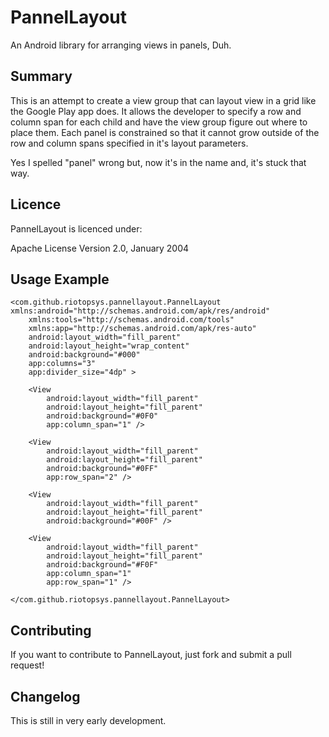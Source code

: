 # PannelLayout

An Android library for arranging views in panels, Duh. 
 
## Summary

This is an attempt to create a view group that can layout view in a grid like the Google Play app does. It allows the developer to specify a row and column span for each child and have the view group figure out where to place them. Each panel is constrained so that it cannot grow outside of the row and column spans specified in it's layout parameters.

Yes I spelled "panel" wrong but, now it's in the name and, it's stuck that way. 

## Licence

PannelLayout is licenced under: 

Apache License Version 2.0, January 2004

## Usage Example

	<com.github.riotopsys.pannellayout.PannelLayout xmlns:android="http://schemas.android.com/apk/res/android"
    	xmlns:tools="http://schemas.android.com/tools"
	    xmlns:app="http://schemas.android.com/apk/res-auto"
    	android:layout_width="fill_parent"
	    android:layout_height="wrap_content"
    	android:background="#000"
	    app:columns="3"
	    app:divider_size="4dp" >

    	<View
        	android:layout_width="fill_parent"
	        android:layout_height="fill_parent"
    	    android:background="#0F0"
        	app:column_span="1" />

	    <View
    	    android:layout_width="fill_parent"
        	android:layout_height="fill_parent"
	        android:background="#0FF"
    	    app:row_span="2" />

	    <View
    	    android:layout_width="fill_parent"
        	android:layout_height="fill_parent"
	        android:background="#00F" />

    	<View
        	android:layout_width="fill_parent"
	        android:layout_height="fill_parent"
    	    android:background="#F0F"
        	app:column_span="1"
	        app:row_span="1" />

	</com.github.riotopsys.pannellayout.PannelLayout>

## Contributing

If you want to contribute to PannelLayout, just fork and submit a pull request!

## Changelog

This is still in very early development.
